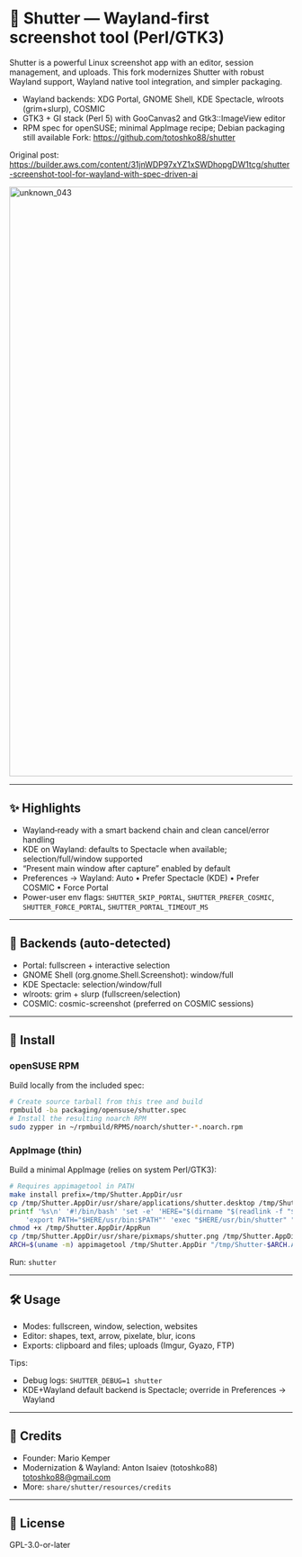 # 📸 Shutter — Wayland‑first screenshot tool (Perl/GTK3)

Shutter is a powerful Linux screenshot app with an editor, session management, and uploads.
This fork modernizes Shutter with robust Wayland support, Wayland native tool integration, and simpler packaging.
- Wayland backends: XDG Portal, GNOME Shell, KDE Spectacle, wlroots (grim+slurp), COSMIC
- GTK3 + GI stack (Perl 5) with GooCanvas2 and Gtk3::ImageView editor
- RPM spec for openSUSE; minimal AppImage recipe; Debian packaging still available
Fork: https://github.com/totoshko88/shutter

Original post:
https://builder.aws.com/content/31jnWDP97xYZ1xSWDhopgDW1tcg/shutter-screenshot-tool-for-wayland-with-spec-driven-ai

<img width="1255" height="1047" alt="unknown_043" src="https://github.com/user-attachments/assets/1400f9e0-00c3-4f8a-8c03-361afcc3576f" />

---
## ✨ Highlights
- Wayland‑ready with a smart backend chain and clean cancel/error handling
- KDE on Wayland: defaults to Spectacle when available; selection/full/window supported
- “Present main window after capture” enabled by default
- Preferences → Wayland: Auto • Prefer Spectacle (KDE) • Prefer COSMIC • Force Portal
- Power-user env flags: `SHUTTER_SKIP_PORTAL`, `SHUTTER_PREFER_COSMIC`, `SHUTTER_FORCE_PORTAL`, `SHUTTER_PORTAL_TIMEOUT_MS`

---
## 🧩 Backends (auto-detected)
- Portal: fullscreen + interactive selection
- GNOME Shell (org.gnome.Shell.Screenshot): window/full
- KDE Spectacle: selection/window/full
- wlroots: grim + slurp (fullscreen/selection)
- COSMIC: cosmic-screenshot (preferred on COSMIC sessions)

---
## 🚀 Install

### openSUSE RPM
Build locally from the included spec:
```bash
# Create source tarball from this tree and build
rpmbuild -ba packaging/opensuse/shutter.spec
# Install the resulting noarch RPM
sudo zypper in ~/rpmbuild/RPMS/noarch/shutter-*.noarch.rpm
```

### AppImage (thin)
Build a minimal AppImage (relies on system Perl/GTK3):

```bash
# Requires appimagetool in PATH
make install prefix=/tmp/Shutter.AppDir/usr
cp /tmp/Shutter.AppDir/usr/share/applications/shutter.desktop /tmp/Shutter.AppDir/shutter.desktop
printf '%s\n' '#!/bin/bash' 'set -e' 'HERE="$(dirname "$(readlink -f "$0")")"' \
	'export PATH="$HERE/usr/bin:$PATH"' 'exec "$HERE/usr/bin/shutter" "$@"' > /tmp/Shutter.AppDir/AppRun
chmod +x /tmp/Shutter.AppDir/AppRun
cp /tmp/Shutter.AppDir/usr/share/pixmaps/shutter.png /tmp/Shutter.AppDir/shutter.png
ARCH=$(uname -m) appimagetool /tmp/Shutter.AppDir "/tmp/Shutter-$ARCH.AppImage"
```

Run: `shutter`

---
## 🛠 Usage
- Modes: fullscreen, window, selection, websites
- Editor: shapes, text, arrow, pixelate, blur, icons
- Exports: clipboard and files; uploads (Imgur, Gyazo, FTP)

Tips:
- Debug logs: `SHUTTER_DEBUG=1 shutter`
- KDE+Wayland default backend is Spectacle; override in Preferences → Wayland

---
## 👤 Credits
- Founder: Mario Kemper
- Modernization & Wayland: Anton Isaiev (totoshko88) <totoshko88@gmail.com>
- More: `share/shutter/resources/credits`

---
## 📄 License
GPL-3.0-or-later
